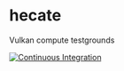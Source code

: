 # hecate
Vulkan compute testgrounds

[![Continuous Integration](https://github.com/grandmaster789/hecate/actions/workflows/ci.yml/badge.svg)](https://github.com/grandmaster789/hecate/actions/workflows/ci.yml)
